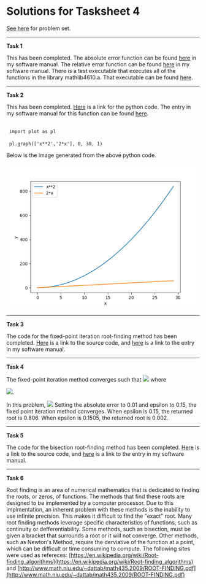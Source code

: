 # Solutions for Tasksheet 4
[See here](https://github.com/jvkoebbe/math4610/blob/master/tasksheets/tasksheet_04/pdf/tasksheet_04.pdf) for problem set.

<hr>

**Task 1**

This has been completed. The absolute error function can be found [here](https://github.com/chazcornwall/math4610/blob/master/software_manual/abserror.md) in my software manual. The relative error function can be found [here](https://github.com/chazcornwall/math4610/blob/master/software_manual/relerror.md) in my software manual. There is a test executable that executes all of the functions in the library mathlib4610.a. That executable can be found [here](https://github.com/chazcornwall/math4610/blob/master/test).

<hr>

**Task 2**

This has been completed. [Here](https://github.com/chazcornwall/math4610/blob/master/src/plotting/plot.py) is a link for the python code. The entry in my software manual for this function can be found [here](https://github.com/chazcornwall/math4610/blob/master/software_manual/graph.md).
<pre><code>
 import plot as pl

 pl.graph(['x**2','2*x'], 0, 30, 1)
</pre></code>
Below is the image generated from the above python code.

![](https://github.com/chazcornwall/math4610/blob/master/src/plotting/Figure_1.png)

<hr>

**Task 3**

The code for the fixed-point iteration root-finding method has been completed. [Here](https://github.com/chazcornwall/math4610/blob/master/src/fixedpoint.cpp) is a link to the source code, and [here](https://github.com/chazcornwall/math4610/blob/master/software_manual/fixedpoint.md) is a link to the entry in my software manual.

<hr>

**Task 4**

The fixed-point iteration method converges such that
<img src="https://render.githubusercontent.com/render/math?math=|g'(x)| \leq 1"> where

<img src="https://render.githubusercontent.com/render/math?math=g(x) = x - {\varepsilon}f(x)">.

In this problem, 
<img src="https://render.githubusercontent.com/render/math?math=g'(x) = 1 - {\varepsilon}\exp(3x^2) - {\varepsilon}6x^2\exp(3x^2) - 7{\varepsilon} ">
Setting the absolute error to 0.01 and epsilon to 0.15, the fixed point iteration method converges. When epsilon is 0.15, the returned root is 0.806. When epsilon is 0.1505, the returned root is 0.002.

<hr>

**Task 5**

The code for the bisection root-finding method has been completed. [Here](https://github.com/chazcornwall/math4610/blob/master/src/bisection.cpp) is a link to the source code, and [here](https://github.com/chazcornwall/math4610/blob/master/software_manual/bisection.md) is a link to the entry in my software manual.

<hr>

**Task 6**

Root finding is an area of numerical mathematics that is dedicated to finding the roots, or zeros, of functions. The methods that find these roots are designed to be implemented by a computer processor. Due to this implmentation, an inherent problem with these methods is the inability to use infinite precision. This makes it difficult to find the "exact" root. Many root finding methods leverage specific characteristics of functions, such as continuity or defferentiability. Some methods, such as bisection, must be given a bracket that surrounds a root or it will not converge. Other methods, such as Newton's Method, require the derviative of the function at a point, which can be difficult or time consuming to compute. The following sites were used as refereces: [https://en.wikipedia.org/wiki/Root-finding_algorithms](https://en.wikipedia.org/wiki/Root-finding_algorithms) and [http://www.math.niu.edu/~dattab/math435.2009/ROOT-FINDING.pdf](http://www.math.niu.edu/~dattab/math435.2009/ROOT-FINDING.pdf)
